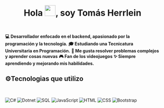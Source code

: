 <h1 align="center">Hola <img src="https://media.giphy.com/media/hvRJCLFzcasrR4ia7z/giphy.gif" width="35">, soy Tomás Herrlein</h1>
</br>

<strong>💻 Desarrollador enfocado en el backend, apasionado por la programación y la tecnología.</strong>
<strong>🎓 Estudiando una Tecnicatura Universitaria en Programación.</strong> 
<strong>🎯 Me gusta resolver problemas complejos y aprender cosas nuevas</strong>
<strong>🎮 Fan de los videojuegos</strong>
<strong>✨ Siempre aprendiendo y mejorando mis habilidades.</strong>

<h2>⚙️Tecnologias que utilizo</h2>
</br>

<p>
  <img alt="C#" src="https://custom-icon-badges.demolab.com/badge/C%23-68217A.svg?logo=cs2&logoColor=white">
  <img alt="Dotnet" src="https://img.shields.io/badge/Dotnet-512BD4.svg?logo=dotnet&logoColor=white">
  <img alt="SQL" src="https://custom-icon-badges.demolab.com/badge/SQL-025E8C.svg?logo=database&logoColor=white">
  <img alt="JavaScript" src="https://img.shields.io/badge/JavaScript-F7DF1E.svg?logo=javascript&logoColor=black">
  <img alt="HTML" src="https://img.shields.io/badge/HTML-E34F26.svg?logo=html5&logoColor=white">
  <img alt="CSS" src="https://img.shields.io/badge/CSS-1572B6.svg?logo=css3&logoColor=white">
  <img alt="Bootstrap" src="https://img.shields.io/badge/Bootstrap-7952B3.svg?logo=bootstrap&logoColor=white">
</p>

